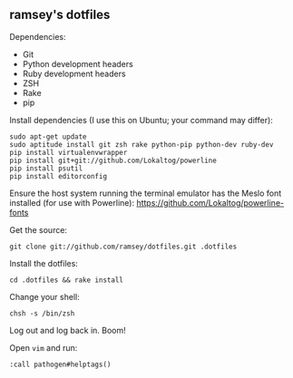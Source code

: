 ramsey's dotfiles
-----------------

Dependencies:

* Git
* Python development headers
* Ruby development headers
* ZSH
* Rake
* pip

Install dependencies (I use this on Ubuntu; your command may differ):

```
sudo apt-get update
sudo aptitude install git zsh rake python-pip python-dev ruby-dev
pip install virtualenvwrapper
pip install git+git://github.com/Lokaltog/powerline
pip install psutil
pip install editorconfig
```

Ensure the host system running the terminal emulator has the Meslo font installed
(for use with Powerline): https://github.com/Lokaltog/powerline-fonts

Get the source:

    git clone git://github.com/ramsey/dotfiles.git .dotfiles

Install the dotfiles:

    cd .dotfiles && rake install

Change your shell:

    chsh -s /bin/zsh

Log out and log back in. Boom!

Open `vim` and run:

    :call pathogen#helptags()
